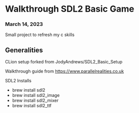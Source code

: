 # Walkthrough SDL2 Basic Game

### March 14, 2023

Small project to refresh my c skills

## Generalities

CLion setup forked from  JodyAndrews/SDL2_Basic_Setup

Walkthrough guide from https://www.parallelrealities.co.uk

SDL2 Installs

- brew install sdl2
- brew install sdl2_image
- brew install sdl2_mixer
- brew install sdl2_ttf
